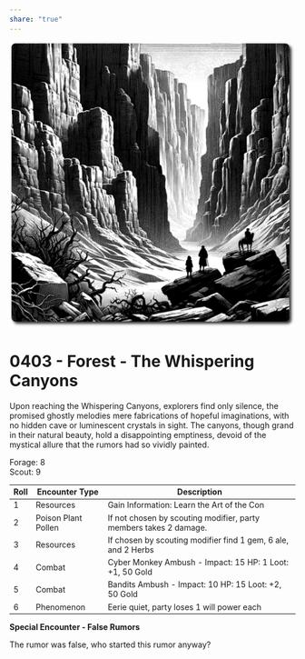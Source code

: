 ```yaml
---  
share: "true"  
---  
```

  
  
![whispering-canyons](../whispering-canyons.png)  
  
# 0403 - Forest - The Whispering Canyons  
  
Upon reaching the Whispering Canyons, explorers find only silence, the promised ghostly melodies mere fabrications of hopeful imaginations, with no hidden cave or luminescent crystals in sight. The canyons, though grand in their natural beauty, hold a disappointing emptiness, devoid of the mystical allure that the rumors had so vividly painted.  
  
Forage: 8  
Scout: 9  
  
| Roll | Encounter Type | Description |  
| ---- | ---- | ---- |  
| 1 | Resources | Gain Information: Learn the Art of the Con  |  
| 2 | Poison Plant Pollen | If not chosen by scouting modifier, party members takes 2 damage. |  
| 3 | Resources | If chosen by scouting modifier find 1 gem, 6 ale, and 2 Herbs |  
| 4 | Combat | Cyber Monkey Ambush - Impact: 15  HP: 1 Loot: +1, 50 Gold |  
| 5 | Combat | Bandits Ambush - Impact: 10 HP: 15 Loot: +2, 50 Gold |  
| 6 | Phenomenon | Eerie quiet, party loses 1 will power each |  
  
**Special Encounter - False Rumors**  
  
The rumor was false, who started this rumor anyway?  
